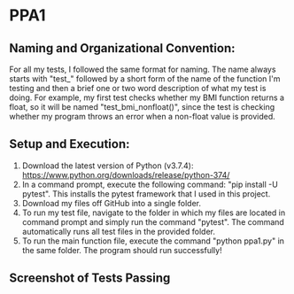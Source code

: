 # PPA1

## Naming and Organizational Convention:
For all my tests, I followed the same format for naming. The name always starts with "test_" followed by a short form of the name of the function I'm testing and then a brief one or two word description of what my test is doing. For example, my first test checks whether my BMI function returns a float, so it will be named "test_bmi_nonfloat()", since the test is checking whether my program throws an error when a non-float value is provided.

## Setup and Execution:
1. Download the latest version of Python (v3.7.4): https://www.python.org/downloads/release/python-374/
2. In a command prompt, execute the following command: "pip install -U pytest". This installs the pytest framework that I used in this project.
3. Download my files off GitHub into a single folder.
4. To run my test file, navigate to the folder in which my files are located in command prompt and simply run the command "pytest". The command automatically runs all test files in the provided folder.
5. To run the main function file, execute the command "python ppa1.py" in the same folder. The program should run successfully!

## Screenshot of Tests Passing

